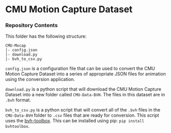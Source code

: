 # CMU Motion Capture Dataset

### Repository Contents
This folder has the following structure:
````
CMU-Mocap
|- config.json
|- download.py
|- bvh_to_csv.py
````
`config.json` is a configuration file that can be used to convert the CMU Motion Capture Dataset into a series of 
appropriate JSON files for animation using the conversion application.

`download.py` is a python script that will download the CMU Motion Capture Dataset into a new folder called 
`CMU-Data-BVH`. The files in this dataset are in `.bvh` format.

`bvh_to_csv.py` is a python script that will convert all of the `.bvh` files in the `CMU-Data-BVH` folder to `.csv` 
files that are ready for conversion. This script uses the [bvh-toolbox](https://github.com/OlafHaag/bvh-toolbox). 
This can be installed using pip: `pip install bvhtoolbox`.